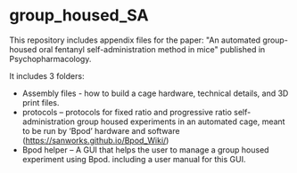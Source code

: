 # group_housed_SA
This repository includes appendix files for the paper: 
"An automated group-housed oral fentanyl self-administration method in mice" 
published in Psychopharmacology. 

It includes 3 folders:
* Assembly files - how to build a cage hardware, technical details, and 3D print files. 
* protocols – protocols for fixed ratio and progressive ratio self-administration group housed experiments in an automated cage, meant to be run by ‘Bpod’ hardware and software (https://sanworks.github.io/Bpod_Wiki/)
* Bpod helper – A GUI that helps the user to manage a group housed experiment using Bpod. including a user manual for this GUI.  
